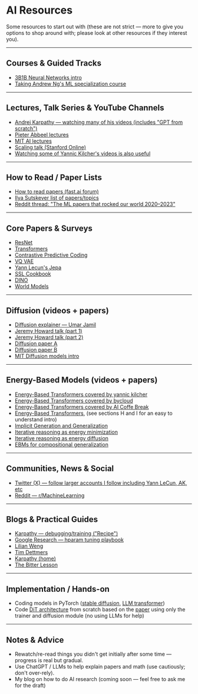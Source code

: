 # AI Resources

Some resources to start out with (these are not strict — more to give you options to shop around with; please look at other resources if they interest you).

---

## Courses & Guided Tracks
- [3B1B Neural Networks intro](https://www.youtube.com/watch?v=aircAruvnKk&list=PLZHQObOWTQDNU6R1_67000Dx_ZCJB-3pi)
- [Taking Andrew Ng's ML specialization course](https://www.deeplearning.ai/courses/machine-learning-specialization/)

---

## Lectures, Talk Series & YouTube Channels
- [Andrej Karpathy — watching many of his videos (includes "GPT from scratch")](https://www.youtube.com/andrejkarpathy)
- [Pieter Abbeel lectures](https://www.youtube.com/@PieterAbbeel/playlists)
- [MIT AI lectures](https://m.youtube.com/playlist?list=PLtBw6njQRU-rwp5__7C0oIVt26ZgjG9NI) 
- [Scaling talk (Stanford Online)](https://www.youtube.com/watch?v=orDKvo8h71o&ab_channel=StanfordOnline)
- [Watching some of Yannic Kilcher's videos is also useful](https://www.youtube.com/@YannicKilcher)

---

## How to Read / Paper Lists
- [How to read papers (fast.ai forum)](https://forums.fast.ai/t/how-to-read-research-papers-andrew-ng/66892) 
- [Ilya Sutskever list of papers/topics](https://arc.net/folder/D0472A20-9C20-4D3F-B145-D2865C0A9FEE) 
- [Reddit thread: "The ML papers that rocked our world 2020–2023"](https://www.reddit.com/r/MachineLearning/comments/16ij18f/d_the_ml_papers_that_rocked_our_world_20202023/)

---

## Core Papers & Surveys
- [ResNet](https://arxiv.org/abs/1512.03385)
- [Transformers](https://arxiv.org/abs/1706.03762)
- [Contrastive Predictive Coding](https://arxiv.org/pdf/1807.03748)
- [VQ VAE](https://arxiv.org/abs/1711.00937)
- [Yann Lecun's Jepa](https://openreview.net/pdf?id=BZ5a1r-kVsf)
- [SSL Cookbook](https://arxiv.org/pdf/2304.12210)
- [DINO](https://arxiv.org/pdf/2104.14294) 
- [World Models](https://arxiv.org/pdf/1803.10122)

---

## Diffusion (videos + papers)
- [Diffusion explainer — Umar Jamil](https://www.youtube.com/watch?v=ZBKpAp_6TGI&ab_channel=UmarJamil)
- [Jeremy Howard talk (part 1)](https://www.youtube.com/watch?v=_7rMfsA24Ls&t=7035s&ab_channel=JeremyHoward)  
- [Jeremy Howard talk (part 2)](https://www.youtube.com/watch?v=6StU6UtZEbU&t=1194s&ab_channel=JeremyHoward) 
- [Diffusion paper A](https://arxiv.org/pdf/2112.10752)
- [Diffusion paper B](https://arxiv.org/pdf/2212.09748)
- [MIT Diffusion models intro](https://www.youtube.com/watch?v=EUNr6Z_xbCA&list=PL_1TbuIu65A_G908tHHvTnyQsueR17rMh&index=4)

---

## Energy-Based Models (videos + papers)
- [Energy-Based Transformers covered by yannic kilcher](https://www.youtube.com/watch?v=RAEy3JZmIaA)
- [Energy-Based Transformers covered by bycloud](https://www.youtube.com/watch?v=LUQkWzjv2RM)
- [Energy-Based Transformers covered by AI Coffe Break](https://www.youtube.com/watch?v=18Fn2m99X1k)
- [Energy-Based Transformers](https://energy-based-transformers.github.io/), (see sections H and I for an easy to understand intro)
- [Implicit Generation and Generalization](https://arxiv.org/pdf/1903.08689)
- [Iterative reasoning as energy minimization](https://arxiv.org/pdf/2206.15448)
- [Iterative reasoning as energy diffusion](https://arxiv.org/pdf/2406.11179)
- [EBMs for compositional generalization](https://arxiv.org/abs/2302.11552)

---

## Communities, News & Social
- [Twitter (X) — follow larger accounts I follow including Yann LeCun, AK, etc](https://x.com/AlexiGlad/following)
- [Reddit — r/MachineLearning](https://www.reddit.com/r/MachineLearning/)

---

## Blogs & Practical Guides
- [Karpathy — debugging/training ("Recipe")](https://karpathy.github.io/2019/04/25/recipe/) 
- [Google Research — hparam tuning playbook](https://github.com/google-research/tuning_playbook#who-is-this-document-for)
- [Lilian Weng](https://lilianweng.github.io/)
- [Tim Dettmers](https://timdettmers.com/)
- [Karpathy (home)](https://karpathy.github.io/)
- [The Bitter Lesson](http://www.incompleteideas.net/IncIdeas/BitterLesson.html)

---

## Implementation / Hands-on
- Coding models in PyTorch ([stable diffusion](https://www.youtube.com/watch?v=ZBKpAp_6TGI&ab_channel=UmarJamil), [LLM transformer](https://www.youtube.com/watch?v=kCc8FmEb1nY&t=41s&ab_channel=AndrejKarpathy))
- Code [DiT architecture](https://github.com/facebookresearch/DiT) from scratch based on the [paper](https://arxiv.org/abs/2212.09748) using only the trainer and diffusion module (no using LLMs for help)

---

## Notes & Advice
- Rewatch/re-read things you didn't get initially after some time — progress is real but gradual.  
- Use ChatGPT / LLMs to help explain papers and math (use cautiously; don't over-rely).  
- My blog on how to do AI research (coming soon — feel free to ask me for the draft)
